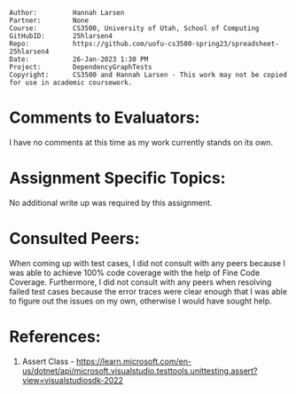 ﻿```
Author:			Hannah Larsen
Partner:		None
Course:			CS3500, University of Utah, School of Computing
GitHubID:		25hlarsen4
Repo:			https://github.com/uofu-cs3500-spring23/spreadsheet-25hlarsen4
Date:			26-Jan-2023 1:30 PM
Project:	  	DependencyGraphTests
Copyright:		CS3500 and Hannah Larsen - This work may not be copied for use in academic coursework.
```


# Comments to Evaluators:

I have no comments at this time as my work currently stands on its own.

# Assignment Specific Topics:

No additional write up was required by this assignment.

# Consulted Peers:

When coming up with test cases, I did not consult with any peers because I was able to achieve 100% code coverage
with the help of Fine Code Coverage. Furthermore, I did not consult with any peers when resolving failed test cases 
because the error traces were clear enough that I was able to figure out the issues on my own, otherwise I would 
have sought help.

# References:

1. Assert Class - https://learn.microsoft.com/en-us/dotnet/api/microsoft.visualstudio.testtools.unittesting.assert?view=visualstudiosdk-2022

